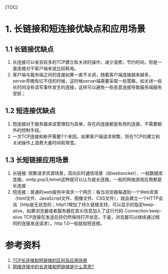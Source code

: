 [TOC]

# 1. 长链接和短连接优缺点和应用场景

## 1.1 长链接优缺点

1. 长连接可以省去较多的TCP建立和关闭的操作，减少浪费，节约时间，但是一直连接对于客户端来说比较耗电。
2. 客户端与服务端之间的连接如果一直不关闭，随着客户端连接越来越多，server早晚有扛不住的时候，这时候server端需要采取一些策略，如关闭一些长时间没有读写事件发生的连接，这样可以避免一些恶意连接导致服务端服务受损；

## 1.2 短连接优缺点

1. 短连接对于服务器来说管理较为简单，存在的连接都是有用的连接，不需要额外的控制手段。
2. 一次TCP连接和断开需要7个来回，如果客户端请求频繁，将在TCP的建立和关闭操作上浪费大量时间和带宽。

## 1.3 长短链接应用场景

1. 长链接: 频繁请求资源场景，双向实时通信场景（如websocket），一般数据库连接。smtp,pop3,telnet这种就可以认为是长连接。一般的网络游戏应用都是长连接
2. 短连接：普通的web服务中请求一个网页；每当浏览器每遇到一个Web资源（html文件、JavaScript文件、图像文件、CSS文件），就会建立一个HTTP会话（http是无状态的；http1.1增加了持久链接支持，可以显示的指定keep-alive，如果浏览器或者服务器在其头信息加入了这行代码 Connection:keep-alive
   TCP连接在发送后将仍然保持打开状态，于是，浏览器可以继续通过相同的连接发送请求）。http 1.0一般就指短连接。


# 参考资料

1. [TCP长连接和短链接的区别及应用场景](https://blog.csdn.net/qq_16635171/article/details/104312443)
2. [网络连接中的长连接和短链接是什么意思?](<https://www.zhihu.com/question/22677800/answer/63806275>)